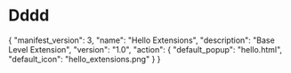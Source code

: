 # Dddd
{   "manifest_version": 3,   "name": "Hello Extensions",   "description": "Base Level Extension",   "version": "1.0",   "action": {     "default_popup": "hello.html",     "default_icon": "hello_extensions.png"   } }
